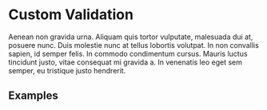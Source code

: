 # Custom Validation

Aenean non gravida urna. Aliquam quis tortor vulputate, malesuada dui at, posuere nunc. Duis molestie nunc at tellus lobortis volutpat. In non convallis sapien, id semper felis. In commodo condimentum cursus. Mauris luctus tincidunt justo, vitae consequat mi gravida a. In venenatis leo eget sem semper, eu tristique justo hendrerit.

## Examples
